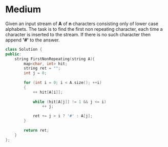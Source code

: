# Medium

Given an input stream of **A** of **n** characters consisting only of lower case alphabets. The task is to find the first non repeating character, each time a character is inserted to the stream. If there is no such character then append **'#'** to the answer.

```cpp
class Solution {
public:
    string FirstNonRepeating(string A){
        map<char, int> hit;
        string ret = "";
        int j = 0;
        
        for (int i = 0; i < A.size(); ++i)
        {
            ++ hit[A[i]];
            
            while (hit[A[j]] != 1 && j <= i)
                ++ j;
            
            ret += j > i ? '#' : A[j];
        }
        
        return ret;
    }
};
```
